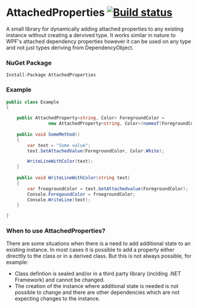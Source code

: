 # AttachedProperties [![Build status](https://ci.appveyor.com/api/projects/status/9l9iji73dae9j0da?svg=true)](https://ci.appveyor.com/project/nwendel/attachedproperties-py5wh)

A small library for dynamically adding attached properties to any existing instance without creating a dervived type.  It works similar in nature to WPF's attached dependency properties however it can be used on any type and not just types deriving from DependencyObject.

### NuGet Package

```
Install-Package AttachedProperties
```

### Example
```csharp
public class Example
{

	public AttachedProperty<string, Color> ForegroundColor =
    			new AttachedProperty<string, Color>(nameof(ForegroundColor));
    
    public void SomeMethod()
    {
    	var text = "Some value";
        text.SetAttachedValue(ForegroundColor, Color.White);

		WriteLineWithColor(text);
    }
    
    public void WriteLineWithColor(string text)
    {
        var froegroundColor = text.GetAttachedvalue(ForegroundColor);
        Console.ForegoundColor = froegroundColor;
		Console.WriteLine(text);    	
    }

}
```

### When to use AttachedProperties?

There are some situations when there is a need to add additional state to an existing instance.  In most cases it is possible to add a property either directtly to the class or in a derived class.  But this is not always possible, for example:
* Class defintion is sealed and/or in a third party library (inclding .NET Framework) and cannot be changed.
* The creation of the instance where additional state is needed is not possible to change and there are other dependencies which are not expecting changes to the instance.

